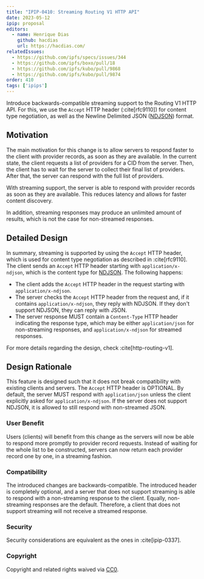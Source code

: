 ```yaml
---
title: "IPIP-0410: Streaming Routing V1 HTTP API"
date: 2023-05-12
ipip: proposal
editors:
  - name: Henrique Dias
    github: hacdias
    url: https://hacdias.com/
relatedIssues:
  - https://github.com/ipfs/specs/issues/344
  - https://github.com/ipfs/boxo/pull/18
  - https://github.com/ipfs/kubo/pull/9868
  - https://github.com/ipfs/kubo/pull/9874
order: 410
tags: ['ipips']
---
```


Introduce backwards-compatible streaming support to the Routing V1 HTTP API.
For this, we use the `Accept` HTTP header (:cite[rfc9110]) for content type negotiation, as well
as the Newline Delimited JSON ([NDJSON]) format.

## Motivation

The main motivation for this change is to allow servers to respond faster to the
client with provider records, as soon as they are available. In the current state,
the client requests a list of providers for a CID from the server. Then, the client
has to wait for the server to collect their final list of providers. After that,
the server can respond with the full list of providers.

With streaming support, the server is able to respond with provider records as soon
as they are available. This reduces latency and allows for faster content discovery.

In addition, streaming responses may produce an unlimited amount of results, which
is not the case for non-streamed responses.

## Detailed Design

In summary, streaming is supported by using the `Accept` HTTP header, which is used
for content type negotiation as described in :cite[rfc9110]. The client sends an
`Accept` HTTP header starting with `application/x-ndjson`, which is the content
type for [NDJSON]. The following happens:

- The client adds the `Accept` HTTP header in the request starting with `application/x-ndjson`.
- The server checks the `Accept` HTTP header from the request and, if it contains
`application/x-ndjson`, they reply with NDJSON. If they don't support NDJSON, they
can reply with JSON.
- The server response MUST contain a `Content-Type` HTTP header indicating the
response type, which may be either `application/json` for non-streaming responses,
and `application/x-ndjson` for streamed responses.

For more details regarding the design, check :cite[http-routing-v1].

## Design Rationale

This feature is designed such that it does not break compatibility with existing
clients and servers. The `Accept` HTTP header is OPTIONAL. By default, the server
MUST respond with `application/json` unless the client explicitly asked for
`application/x-ndjson`. If the server does not support NDJSON, it is allowed
to still respond with non-streamed JSON.

### User Benefit

Users (clients) will benefit from this change as the servers will now be able
to respond more promptly to provider record requests. Instead of waiting for the whole
list to be constructed, servers can now return each provider record one by one,
in a streaming fashion.

### Compatibility

The introduced changes are backwards-compatible. The introduced header is completely
optional, and a server that does not support streaming is able to respond with a non-streaming
response to the client. Equally, non-streaming responses are the default. Therefore, a
client that does not support streaming will not receive a streamed response.

### Security

Security considerations are equivalent as the ones in :cite[ipip-0337].

### Copyright

Copyright and related rights waived via [CC0](https://creativecommons.org/publicdomain/zero/1.0/).

[NDJSON]: http://ndjson.org/
